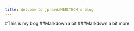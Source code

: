 ```yaml
---
title: Welcome to jpravdaMEDITECH's blog
---
```

#This is my blog
##Markdown a bit
###Markdown a bit more

